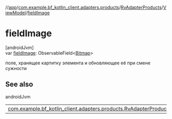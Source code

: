 //[app](../../../../index.md)/[com.example.bf_kotlin_client.adapters.products](../../index.md)/[RvAdapterProducts](../index.md)/[ViewModel](index.md)/[fieldImage](field-image.md)

# fieldImage

[androidJvm]\
var [fieldImage](field-image.md): ObservableField&lt;[Bitmap](https://developer.android.com/reference/kotlin/android/graphics/Bitmap.html)&gt;

поле, хранящее картитку элемента и обновляющее её при смене сужности

## See also

androidJvm

| | |
|---|---|
| [com.example.bf_kotlin_client.adapters.products.RvAdapterProducts.ViewModel](product.md) |  |
